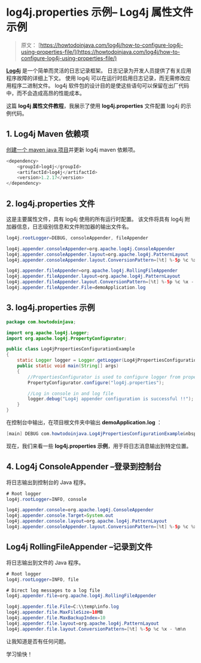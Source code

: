 # log4j.properties 示例– Log4j 属性文件示例

> 原文： [https://howtodoinjava.com/log4j/how-to-configure-log4j-using-properties-file/](https://howtodoinjava.com/log4j/how-to-configure-log4j-using-properties-file/)

[**Log4j**](https://howtodoinjava.com/log4j/ "log4j") 是一个简单而灵活的日志记录框架。 日志记录为开发人员提供了有关应用程序故障的详细上下文。 使用 log4j 可以在运行时启用日志记录，而无需修改应用程序二进制文件。 log4j 软件包的设计目的是使这些语句可以保留在出厂代码中，而不会造成高昂的性能成本。

这篇 **log4j 属性文件教程**，我展示了使用 **log4j.properties** 文件配置 log4j 的示例代码。

## 1\. Log4j Maven 依赖项

[创建一个 maven java 项目](https://howtodoinjava.com/maven/create-java-project-maven/)并更新 log4j maven 依赖项。

```java
<dependency>
    <groupId>log4j</groupId>
    <artifactId>log4j</artifactId>
    <version>1.2.17</version>
</dependency>

```

## 2\. log4j.properties 文件

这是主要属性文件，具有 log4j 使用的所有运行时配置。 该文件将具有 log4j 附加器信息，日志级别信息和文件附加器的输出文件名。

```java
log4j.rootLogger=DEBUG, consoleAppender, fileAppender

log4j.appender.consoleAppender=org.apache.log4j.ConsoleAppender
log4j.appender.consoleAppender.layout=org.apache.log4j.PatternLayout
log4j.appender.consoleAppender.layout.ConversionPattern=[%t] %-5p %c %x - %m%n

log4j.appender.fileAppender=org.apache.log4j.RollingFileAppender
log4j.appender.fileAppender.layout=org.apache.log4j.PatternLayout
log4j.appender.fileAppender.layout.ConversionPattern=[%t] %-5p %c %x - %m%n
log4j.appender.fileAppender.File=demoApplication.log
```

## 3\. log4j.properties 示例

```java
package com.howtodoinjava;

import org.apache.log4j.Logger;
import org.apache.log4j.PropertyConfigurator;

public class Log4jPropertiesConfigurationExample
{
	static Logger logger = Logger.getLogger(Log4jPropertiesConfigurationExample.class);
	public static void main(String[] args)
	{
		//PropertiesConfigurator is used to configure logger from properties file
		PropertyConfigurator.configure("log4j.properties");

		//Log in console in and log file
		logger.debug("Log4j appender configuration is successful !!");
	}
}

```

在控制台中输出，在项目根文件夹中输出 **demoApplication.log** ：

```java
[main] DEBUG com.howtodoinjava.Log4jPropertiesConfigurationExample&nbsp; - Log4j appender configuration is successful !!

```

现在，我们来看一些 **log4j.properties 示例**，用于将日志消息输出到特定位置。

## 4\. Log4j ConsoleAppender –登录到控制台

将日志输出到控制台的 Java 程序。

```java
# Root logger
log4j.rootLogger=INFO, console

log4j.appender.console=org.apache.log4j.ConsoleAppender
log4j.appender.console.Target=System.out
log4j.appender.console.layout=org.apache.log4j.PatternLayout
log4j.appender.consoleAppender.layout.ConversionPattern=[%t] %-5p %c %x - %m%n

```

## Log4j RollingFileAppender –记录到文件

将日志输出到文件的 Java 程序。

```java
# Root logger
log4j.rootLogger=INFO, file

# Direct log messages to a log file
log4j.appender.file=org.apache.log4j.RollingFileAppender

log4j.appender.file.File=C:\\temp\info.log
log4j.appender.file.MaxFileSize=10MB
log4j.appender.file.MaxBackupIndex=10
log4j.appender.file.layout=org.apache.log4j.PatternLayout
log4j.appender.file.layout.ConversionPattern=[%t] %-5p %c %x - %m%n

```

让我知道是否有任何问题。

学习愉快！